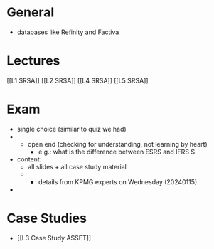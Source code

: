 # General
- databases like Refinity and Factiva
# Lectures
[[L1 SRSA]]
[[L2 SRSA]]
[[L4 SRSA]]
[[L5 SRSA]]

# Exam
- single choice (similar to quiz we had)
- + open end (checking for understanding, not learning by heart)
	- e.g.: what is the difference between ESRS and IFRS S 
- content: 
	- all slides + all case study material
	- + details from KPMG experts on Wednesday (20240115)
- 

# Case Studies
- [[L3 Case Study ASSET]]

